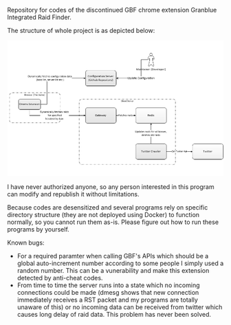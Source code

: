 Repository for codes of the discontinued GBF chrome extension Granblue Integrated Raid Finder.

The structure of whole project is as depicted below:

![Project Structure](/en.jpg)

I have never authorized anyone, so any person interested in this program can modify and republish it without limitations.

Because codes are desensitized and several programs rely on specific directory structure (they are not deployed using Docker) to function normally, so you cannot run them as-is. Please figure out how to run these programs by yourself.

Known bugs:
* For a required paramter when calling GBF's APIs which should be a global auto-increment number according to some people I simply used a random number. This can be a vunerability and make this extension detected by anti-cheat codes.
* From time to time the server runs into a state which no incoming connections could be made (dmesg shows that new connection immediately receives a RST packet and my programs are totally unaware of this) or no incoming data can be received from twitter which causes long delay of raid data. This problem has never been solved.
